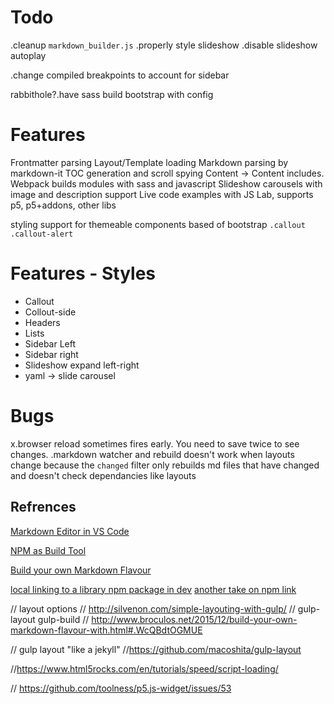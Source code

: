 # Todo

.cleanup `markdown_builder.js`
.properly style slideshow
.disable slideshow autoplay

.change compiled breakpoints to account for sidebar

rabbithole?.have sass build bootstrap with config

# Features

Frontmatter parsing
Layout/Template loading
Markdown parsing by markdown-it
TOC generation and scroll spying
Content -> Content includes.
Webpack builds modules with sass and javascript
Slideshow carousels with image and description support
Live code examples with JS Lab, supports p5, p5+addons, other libs

styling support for themeable components based of bootstrap `.callout .callout-alert`


# Features - Styles
- Callout
- Collout-side
- Headers
- Lists
- Sidebar Left
- Sidebar right
- Slideshow expand left-right
- yaml -> slide carousel


# Bugs
x.browser reload sometimes fires early. You need to save twice to see changes.
.markdown watcher and rebuild doesn't work when layouts change because the `changed` filter only rebuilds md files that have changed and doesn't check dependancies like layouts



## Refrences
[Markdown Editor in VS Code](
http://thisdavej.com/build-an-amazing-markdown-editor-using-visual-studio-code-and-pandoc/)

[NPM as Build Tool](https://www.keithcirkel.co.uk/how-to-use-npm-as-a-build-tool/)

[Build your own Markdown Flavour](http://www.broculos.net/2015/12/build-your-own-markdown-flavour-with.html#.WcVuXNOGMUE)

[local linking to a library npm package in dev](http://justjs.com/posts/npm-link-developing-your-own-npm-modules-without-tears)
[another take on npm link](https://medium.com/@the1mills/how-to-test-your-npm-module-without-publishing-it-every-5-minutes-1c4cb4b369be)


// layout options
// http://silvenon.com/simple-layouting-with-gulp/
// gulp-layout gulp-build
// http://www.broculos.net/2015/12/build-your-own-markdown-flavour-with.html#.WcQBdtOGMUE

// gulp layout "like a jekyll"
//https://github.com/macoshita/gulp-layout

//https://www.html5rocks.com/en/tutorials/speed/script-loading/

// https://github.com/toolness/p5.js-widget/issues/53